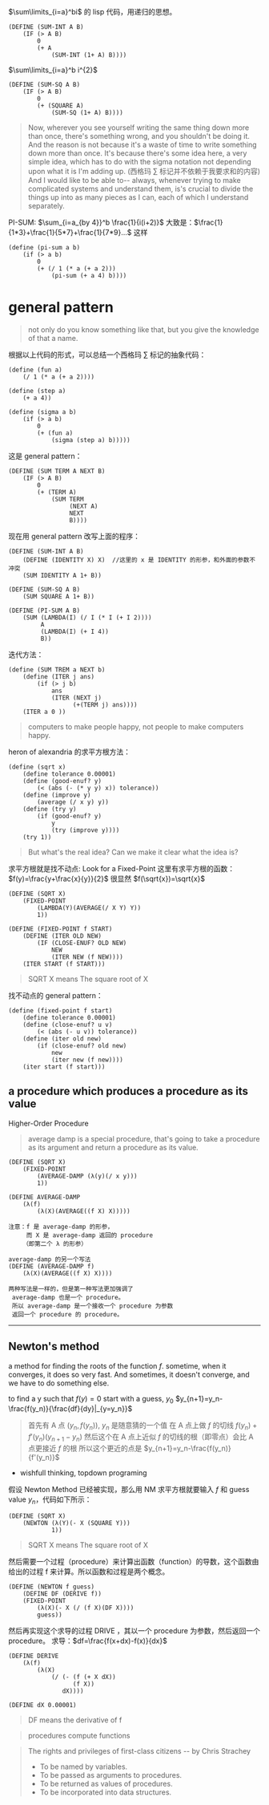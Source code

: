 
$\sum\limits_{i=a}^bi$  的 lisp 代码，用递归的思想。
```Lisp
(DEFINE (SUM-INT A B)
    (IF (> A B)
        0
        (+ A 
            (SUM-INT (1+ A) B))))
```

$\sum\limits_{i=a}^b i^{2}$
```Lisp
(DEFINE (SUM-SQ A B)
    (IF (> A B)
        0
        (+ (SQUARE A)
            (SUM-SQ (1+ A) B))))
```

> Now, wherever you see yourself writing the same thing down more than once, there's something wrong, and you shouldn't be doing it. And the reason is not because it's a waste of time to write something down more than once. It's because there's some idea here, a very simple idea, which has to do with the sigma notation not depending upon what it is I'm adding up. (西格玛 ∑ 标记并不依赖于我要求和的内容) And I would like to be able to-- always, whenever trying to make complicated systems and understand them, is's crucial to divide the things up into as many pieces as I can, each of which I understand separately.


PI-SUM: $\sum_{i=a_{by 4}}^b \frac{1}{i(i+2)}$ 
大致是：$\frac{1}{1*3}+\frac{1}{5*7}+\frac{1}{7*9}...$ 这样
```Lisp
(define (pi-sum a b)
    (if (> a b)
        0
        (+ (/ 1 (* a (+ a 2)))
            (pi-sum (+ a 4) b))))
```

# general pattern
> not only do you know something like that, but you give the knowledge of that a name.  

根据以上代码的形式，可以总结一个西格玛 ∑ 标记的抽象代码：
```Lisp
(define (fun a)
    (/ 1 (* a (+ a 2))))

(define (step a)
    (+ a 4))

(define (sigma a b)
    (if (> a b)
        0
        (+ (fun a)
            (sigma (step a) b)))))
```

这是 general pattern：
```Lisp
(DEFINE (SUM TERM A NEXT B)
    (IF (> A B)
        0
        (+ (TERM A)
            (SUM TERM 
                 (NEXT A)
                 NEXT
                 B))))
```

现在用 general pattern 改写上面的程序：
```Lisp
(DEFINE (SUM-INT A B)
    (DEFINE (IDENTITY X) X)  //这里的 x 是 IDENTITY 的形参，和外面的参数不冲突
    (SUM IDENTITY A 1+ B))

(DEFINE (SUM-SQ A B)
    (SUM SQUARE A 1+ B))

(DEFINE (PI-SUM A B)
    (SUM (LAMBDA(I) (/ I (* I (+ I 2)))) 
         A
         (LAMBDA(I) (+ I 4))
         B))
```

迭代方法：
```Lisp
(define (SUM TREM a NEXT b)
    (define (ITER j ans)
        (if (> j b)
            ans
            (ITER (NEXT j)
                  (+(TERM j) ans))))
    (ITER a 0 ))
```

> computers to make people happy, not people to make computers happy.

heron of alexandria 的求平方根方法：
```Lisp
(define (sqrt x)
    (define tolerance 0.00001)
    (define (good-enuf? y)
        (< (abs (- (* y y) x)) tolerance))
    (define (improve y)
        (average (/ x y) y))
    (define (try y)
        (if (good-enuf? y)
            y
            (try (improve y))))
    (try 1))
```
> But what's the real idea? Can we make it clear what the idea is?

求平方根就是找不动点: Look for a Fixed-Point
这里有求平方根的函数：
$f(y)=\frac{y+\frac{x}{y}}{2}$ 很显然 $f(\sqrt{x})=\sqrt{x}$

```Lisp
(DEFINE (SQRT X)
    (FIXED-POINT
        (LAMBDA(Y)(AVERAGE(/ X Y) Y))
        1))

(DEFINE (FIXED-POINT f START)
    (DEFINE (ITER OLD NEW)
        (IF (CLOSE-ENUF? OLD NEW)
            NEW
            (ITER NEW (f NEW))))
    (ITER START (f START)))
```
> SQRT X means The square root of X   
> 
找不动点的 general pattern：
```Lisp
(define (fixed-point f start)
    (define tolerance 0.00001)
    (define (close-enuf? u v)
        (< (abs (- u v)) tolerance))
    (define (iter old new)
        (if (close-enuf? old new)
            new
            (iter new (f new))))
    (iter start (f start)))
```

## a procedure which produces a procedure as its value

Higher-Order Procedure

>average damp is a special procedure, that's going to take a procedure as its argument and return a procedure as its value.

```Lisp
(DEFINE (SQRT X)
    (FIXED-POINT
        (AVERAGE-DAMP (λ(y)(/ x y)))
        1))

(DEFINE AVERAGE-DAMP
    (λ(f)
        (λ(X)(AVERAGE((f X) X)))))

注意：f 是 average-damp 的形参，
     而 X 是 average-damp 返回的 procedure 
    （即第二个 λ 的形参）

average-damp 的另一个写法
(DEFINE (AVERAGE-DAMP f)
    (λ(X)(AVERAGE((f X) X))))

两种写法是一样的，但是第一种写法更加强调了
 average-damp 也是一个 procedure。
 所以 average-damp 是一个接收一个 procedure 为参数
 返回一个 procedure 的 procedure。
```

--------------------
## Newton's method
a method for finding the roots of the function $f$.
sometime, when it converges, it does so very fast.
And sometimes, it doesn't converge, and we have to do something else.

to find a y such that 
$f(y)=0$
start with a guess, $y_0$
$y_{n+1}=y_n-\frac{f(y_n)}{\frac{df}{dy}|_{y=y_n}}$

> 首先有 A 点 $(y_n,f(y_n))$, $y_n$ 是随意猜的一个值
> 在 A 点上做 $f$ 的切线 $f(y_n)+f'(y_n)(y_{n+1}-y_n)$
> 然后这个在 A 点上近似 $f$ 的切线的根（即零点）会比 A 点更接近 $f$ 的根
> 所以这个更近的点是 $y_{n+1}=y_n-\frac{f(y_n)}{f'(y_n)}$

* wishfull thinking, topdown programing

假设 Newton Method 已经被实现，那么用 NM 求平方根就要输入 $f$ 和 guess value $y_n$，代码如下所示：
```Lisp
(DEFINE (SQRT X)
    (NEWTON (λ(Y)(- X (SQUARE Y)))
            1))
```
> SQRT X means The square root of X   

然后需要一个过程（procedure）来计算出函数（function）的导数，这个函数由给出的过程 f 来计算。所以函数和过程是两个概念。

```Lisp
(DEFINE (NEWTON f guess)
    (DEFINE DF (DERIVE f))
    (FIXED-POINT
        (λ(X)(- X (/ (f X)(DF X))))
        guess))
```

然后再实现这个求导的过程 DRIVE ，其以一个 procedure 为参数，然后返回一个 procedure。
求导：$df=\frac{f(x+dx)-f(x)}{dx}$
```Lisp
(DEFINE DERIVE
    (λ(f)
        (λ(X)
            (/ (- (f (+ X dX)) 
                  (f X)) 
               dX))))

(DEFINE dX 0.00001)
```


> DF means the derivative of f

> procedures compute functions

> The rights and privileges of first-class citizens -- by Chris Strachey
> 
> * To be named by variables.
> * To be passed as arguments to procedures.
> * To be returned as values of procedures.
> * To be incorporated into data structures.
   